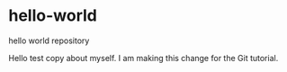 # hello-world
hello world repository

Hello test copy about myself. I am making this change for the Git tutorial.
